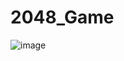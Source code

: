 # 2048_Game
![image](https://user-images.githubusercontent.com/100312928/167726020-10808b30-0624-4f79-9378-37d5f3f49f64.png)
